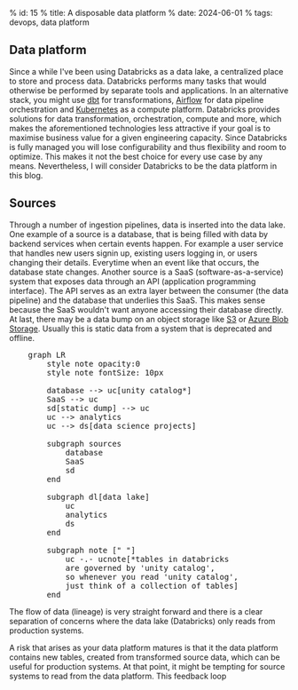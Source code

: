% id: 15
% title: A disposable data platform
% date: 2024-06-01
% tags: devops, data platform

## Data platform

Since a while I've been using Databricks as a data lake, a centralized place to store and process data. Databricks performs many tasks that would otherwise be performed by separate tools and applications. In an alternative stack, you might use [dbt](https://www.getdbt.com/) for transformations, [Airflow](https://airflow.apache.org/) for data pipeline orchestration and [Kubernetes](https://kubernetes.io/) as a compute platform. Databricks provides solutions for data transformation, orchestration, compute and more, which makes the aforementioned technologies less attractive if your goal is to maximise business value for a given engineering capacity. Since Databricks is fully managed you will lose configurability and thus flexibility and room to optimize. This makes it not the best choice for every use case by any means. Nevertheless, I will consider Databricks to be the data platform in this blog.

## Sources

Through a number of ingestion pipelines, data is inserted into the data lake. One example of a source is a database, that is being filled with data by backend services when certain events happen. For example a user service that handles new users signin up, existing users logging in, or users changing their details. Everytime when an event like that occurs, the database state changes. Another source is a SaaS (software-as-a-service) system that exposes data through an API (application programming interface). The API serves as an extra layer between the consumer (the data pipeline) and the database that underlies this SaaS. This makes sense because the SaaS wouldn't want anyone accessing their database directly. At last, there may be a data bump on an object storage like [S3](https://aws.amazon.com/s3/) or [Azure Blob Storage](https://azure.microsoft.com/en-us/products/storage/blobs). Usually this is static data from a system that is deprecated and offline.

<pre class="mermaid">
    graph LR
        style note opacity:0
        style note fontSize: 10px

        database --> uc[unity catalog*]
        SaaS --> uc
        sd[static dump] --> uc
        uc --> analytics
        uc --> ds[data science projects]

        subgraph sources
            database
            SaaS
            sd
        end

        subgraph dl[data lake]
            uc
            analytics
            ds
        end

        subgraph note [" "]
            uc -.- ucnote[*tables in databricks
            are governed by 'unity catalog', 
            so whenever you read 'unity catalog', 
            just think of a collection of tables]
        end
</pre>

The flow of data (lineage) is very straight forward and there is a clear separation of concerns where the data lake (Databricks) only reads from production systems. 

A risk that arises as your data platform matures is that it the data platform contains new tables, created from transformed source data, which can be useful for production systems. At that point, it might be tempting for source systems to read from the data platform. This feedback loop
